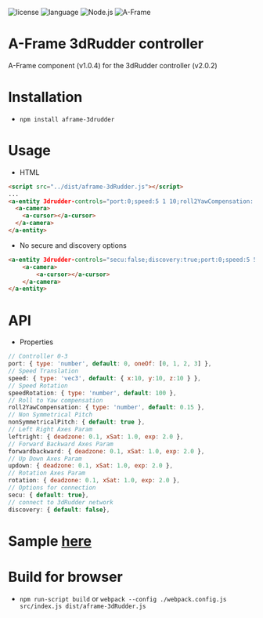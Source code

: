 ![license](https://img.shields.io/github/license/mashape/apistatus.svg)
![language](https://img.shields.io/badge/Language-javascript-green.svg) 
![Node.js](https://img.shields.io/badge/Node.js-v8.9.1-green.svg)
![A-Frame](https://img.shields.io/badge/AFrame-v0.7.0-green.svg)

# A-Frame 3dRudder controller

A-Frame component (v1.0.4) for the 3dRudder controller (v2.0.2)

# Installation
* ```npm install aframe-3drudder```

# Usage

* HTML

```html
<script src="../dist/aframe-3dRudder.js"></script>
...
<a-entity 3drudder-controls="port:0;speed:5 1 10;roll2YawCompensation: 0;rotation: 0.15 1 1">
  <a-camera>
    <a-cursor></a-cursor>
  </a-camera>
</a-entity>
```

* No secure and discovery options

```html
<a-entity 3drudder-controls="secu:false;discovery:true;port:0;speed:5 5 5;speedRotation:50;">
    <a-camera>
        <a-cursor></a-cursor>
    </a-camera>
</a-entity>
```

# API

* Properties

```javascript
// Controller 0-3
port: { type: 'number', default: 0, oneOf: [0, 1, 2, 3] },
// Speed Translation
speed: { type: 'vec3', default: { x:10, y:10, z:10 } },
// Speed Rotation
speedRotation: { type: 'number', default: 100 },
// Roll to Yaw compensation
roll2YawCompensation: { type: 'number', default: 0.15 },
// Non Symmetrical Pitch
nonSymmetricalPitch: { default: true },
// Left Right Axes Param
leftright: { deadzone: 0.1, xSat: 1.0, exp: 2.0 },
// Forward Backward Axes Param
forwardbackward: { deadzone: 0.1, xSat: 1.0, exp: 2.0 },
// Up Down Axes Param
updown: { deadzone: 0.1, xSat: 1.0, exp: 2.0 },
// Rotation Axes Param
rotation: { deadzone: 0.1, xSat: 1.0, exp: 2.0 },
// Options for connection
secu: { default: true},
// connect to 3dRudder network
discovery: { default: false}, 
```

# Sample [here](/examples/webvr.html)  

# Build for browser
* ```npm run-script build``` or ```webpack --config ./webpack.config.js src/index.js dist/aframe-3dRudder.js```